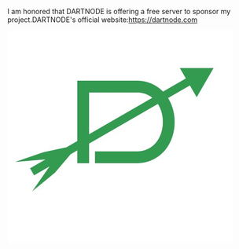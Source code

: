 I am honored that DARTNODE is offering a free server to sponsor my project.DARTNODE's official website:https://dartnode.com

![image](297966509-bda45b56-490a-4964-a782-6e0e70783d36.png)
